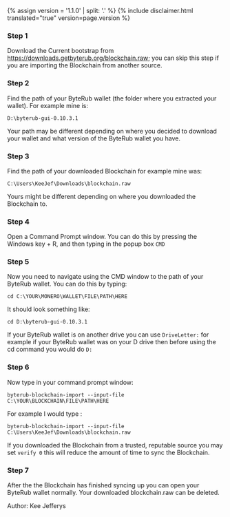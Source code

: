 {% assign version = '1.1.0' | split: '.' %}
{% include disclaimer.html translated="true" version=page.version %}
### Step 1

Download the Current bootstrap from https://downloads.getbyterub.org/blockchain.raw; you can skip this step if you are importing the Blockchain from another source.

### Step 2

Find the path of your ByteRub wallet (the folder where you extracted your wallet). For example mine is:

`D:\byterub-gui-0.10.3.1`

Your path may be different depending on where you decided to download your wallet and what version of the ByteRub wallet you have.

### Step 3

Find the path of your downloaded Blockchain for example mine was:

`C:\Users\KeeJef\Downloads\blockchain.raw`

Yours might be different depending on where you downloaded the Blockchain to.

### Step 4

Open a Command Prompt window. You can do this by pressing the Windows key + R, and then typing in the popup box `CMD`

### Step 5

Now you need to navigate using the CMD window to the path of your ByteRub wallet. You can do this by typing:

`cd C:\YOUR\MONERO\WALLET\FILE\PATH\HERE`

It should look something like:

`cd D:\byterub-gui-0.10.3.1`

If your ByteRub wallet is on another drive you can use `DriveLetter:` for example if your ByteRub wallet was on your D drive then before using the cd command you would do `D:`

### Step 6

Now type in your command prompt window:

`byterub-blockchain-import --input-file C:\YOUR\BLOCKCHAIN\FILE\PATH\HERE`

For example I would type :

`byterub-blockchain-import --input-file C:\Users\KeeJef\Downloads\blockchain.raw`

If you downloaded the Blockchain from a trusted, reputable source you may set `verify 0` this will reduce the amount of time to sync the Blockchain.  

### Step 7

After the the Blockchain has finished syncing up you can open your ByteRub wallet normally. Your downloaded blockchain.raw can be deleted.


Author: Kee Jefferys
